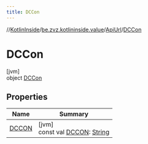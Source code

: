 ```yaml
---
title: DCCon
---
```

//[KotlinInside](../../../../index.html)/[be.zvz.kotlininside.value](../../index.html)/[ApiUrl](../index.html)/[DCCon](index.html)



# DCCon



[jvm]\
object [DCCon](index.html)



## Properties


| Name | Summary |
|---|---|
| [DCCON](-d-c-c-o-n.html) | [jvm]<br>const val [DCCON](-d-c-c-o-n.html): [String](https://kotlinlang.org/api/latest/jvm/stdlib/kotlin/-string/index.html) |

